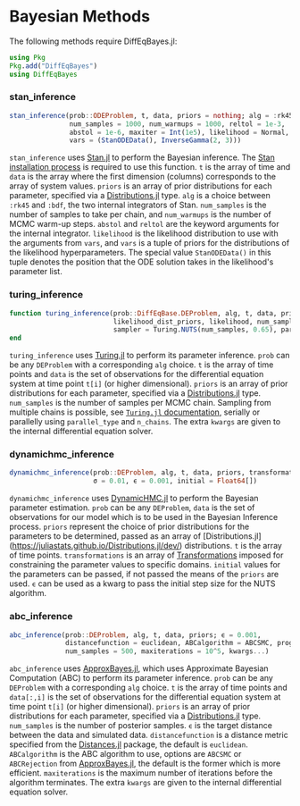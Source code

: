 # Bayesian Methods

The following methods require DiffEqBayes.jl:

```julia
using Pkg
Pkg.add("DiffEqBayes")
using DiffEqBayes
```

### stan_inference

```julia
stan_inference(prob::ODEProblem, t, data, priors = nothing; alg = :rk45,
               num_samples = 1000, num_warmups = 1000, reltol = 1e-3,
               abstol = 1e-6, maxiter = Int(1e5), likelihood = Normal,
               vars = (StanODEData(), InverseGamma(2, 3)))
```

`stan_inference` uses [Stan.jl](https://stanjulia.github.io/CmdStan.jl/latest/INTRO/)
to perform the Bayesian inference. The
[Stan installation process](https://stanjulia.github.io/CmdStan.jl/latest/INSTALLATION/)
is required to use this function. `t` is the array of time
and `data` is the array where the first dimension (columns) corresponds to the
array of system values. `priors` is an array of prior distributions for each
parameter, specified via a [Distributions.jl](https://juliastats.github.io/Distributions.jl/dev/)
type. `alg` is a choice between `:rk45` and `:bdf`, the two internal integrators
of Stan. `num_samples` is the number of samples to take per chain, and `num_warmups`
is the number of MCMC warm-up steps. `abstol` and `reltol` are the keyword
arguments for the internal integrator. `likelihood` is the likelihood distribution
to use with the arguments from `vars`, and `vars` is a tuple of priors for the
distributions of the likelihood hyperparameters. The special value `StanODEData()`
in this tuple denotes the position that the ODE solution takes in the likelihood's
parameter list.

### turing_inference

```julia
function turing_inference(prob::DiffEqBase.DEProblem, alg, t, data, priors;
                          likelihood_dist_priors, likelihood, num_samples = 1000,
                          sampler = Turing.NUTS(num_samples, 0.65), parallel_type = MCMCSerial(), n_chains = 1, syms, kwargs...)
end
```

`turing_inference` uses [Turing.jl](https://github.com/TuringLang/Turing.jl) to
perform its parameter inference. `prob` can be any `DEProblem` with a corresponding
`alg` choice. `t` is the array of time points and `data` is the set of
observations for the differential equation system at time point `t[i]` (or higher
dimensional). `priors` is an array of prior distributions for each
parameter, specified via a
[Distributions.jl](https://juliastats.github.io/Distributions.jl/dev/)
type. `num_samples` is the number of samples per MCMC chain. Sampling from multiple chains is possible, see [`Turing.jl` documentation](https://turinglang.org/v0.26/docs/using-turing/guide#sampling-multiple-chains), serially or parallelly using `parallel_type` and `n_chains`. The extra `kwargs` are given to the internal differential equation solver.

### dynamichmc_inference

```julia
dynamichmc_inference(prob::DEProblem, alg, t, data, priors, transformations;
                     σ = 0.01, ϵ = 0.001, initial = Float64[])
```

`dynamichmc_inference` uses [DynamicHMC.jl](https://github.com/tpapp/DynamicHMC.jl) to
perform the Bayesian parameter estimation. `prob` can be any `DEProblem`, `data` is the set
of observations for our model which is to be used in the Bayesian Inference process. `priors` represent the
choice of prior distributions for the parameters to be determined, passed as an array of [Distributions.jl]
(https://juliastats.github.io/Distributions.jl/dev/) distributions. `t` is the array of time points. `transformations`
is an array of [Transformations](https://github.com/tpapp/ContinuousTransformations.jl) imposed for constraining the
parameter values to specific domains. `initial` values for the parameters can be passed, if not passed the means of the
`priors` are used. `ϵ` can be used as a kwarg to pass the initial step size for the NUTS algorithm.

### abc_inference

```julia
abc_inference(prob::DEProblem, alg, t, data, priors; ϵ = 0.001,
              distancefunction = euclidean, ABCalgorithm = ABCSMC, progress = false,
              num_samples = 500, maxiterations = 10^5, kwargs...)
```

`abc_inference` uses [ApproxBayes.jl](https://github.com/marcjwilliams1/ApproxBayes.jl), which uses Approximate Bayesian Computation (ABC) to
perform its parameter inference. `prob` can be any `DEProblem` with a corresponding
`alg` choice. `t` is the array of time points and `data[:,i]` is the set of
observations for the differential equation system at time point `t[i]` (or higher
dimensional). `priors` is an array of prior distributions for each
parameter, specified via a
[Distributions.jl](https://juliastats.github.io/Distributions.jl/dev/)
type. `num_samples` is the number of posterior samples. `ϵ` is the target
distance between the data and simulated data. `distancefunction` is a distance metric specified from the
[Distances.jl](https://github.com/JuliaStats/Distances.jl)
package, the default is `euclidean`. `ABCalgorithm` is the ABC algorithm to use, options are `ABCSMC` or `ABCRejection` from
[ApproxBayes.jl](https://github.com/marcjwilliams1/ApproxBayes.jl), the default
is the former which is more efficient. `maxiterations` is the maximum number of iterations before the algorithm terminates. The extra `kwargs` are given to the internal differential
equation solver.
